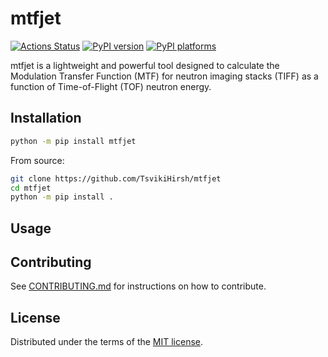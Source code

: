# mtfjet

[![Actions Status][actions-badge]][actions-link]
[![PyPI version][pypi-version]][pypi-link]
[![PyPI platforms][pypi-platforms]][pypi-link]

mtfjet is a lightweight and powerful tool designed to calculate the Modulation Transfer Function (MTF) for neutron imaging stacks (TIFF) as a function of Time-of-Flight (TOF) neutron energy.

## Installation

```bash
python -m pip install mtfjet
```

From source:
```bash
git clone https://github.com/TsvikiHirsh/mtfjet
cd mtfjet
python -m pip install .
```

## Usage


## Contributing

See [CONTRIBUTING.md](CONTRIBUTING.md) for instructions on how to contribute.

## License

Distributed under the terms of the [MIT license](LICENSE).


<!-- prettier-ignore-start -->
[actions-badge]:            https://github.com/TsvikiHirsh/mtfjet/workflows/CI/badge.svg
[actions-link]:             https://github.com/TsvikiHirsh/mtfjet/actions
[pypi-link]:                https://pypi.org/project/mtfjet/
[pypi-platforms]:           https://img.shields.io/pypi/pyversions/mtfjet
[pypi-version]:             https://img.shields.io/pypi/v/mtfjet
<!-- prettier-ignore-end -->
